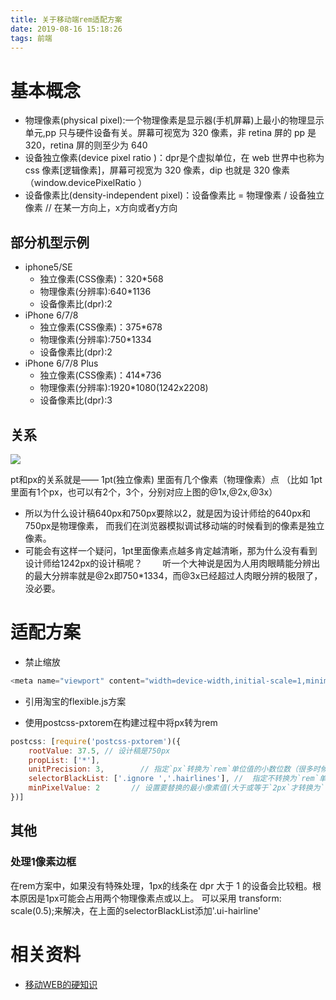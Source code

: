 ```yaml
---
title: 关于移动端rem适配方案
date: 2019-08-16 15:18:26
tags: 前端
---
```

# 基本概念

- 物理像素(physical pixel):一个物理像素是显示器(手机屏幕)上最小的物理显示单元,pp 只与硬件设备有关。屏幕可视宽为 320 像素，非 retina 屏的 pp 是 320，retina 屏的则至少为 640
- 设备独立像素(device pixel ratio )：dpr是个虚拟单位，在 web 世界中也称为 css 像素[逻辑像素]，屏幕可视宽为 320 像素，dip 也就是 320 像素（window.devicePixelRatio ）
- 设备像素比(density-independent pixel)：设备像素比 = 物理像素 / 设备独立像素 // 在某一方向上，x方向或者y方向

## 部分机型示例

- iphone5/SE
    - 独立像素(CSS像素)：320*568
    - 物理像素(分辨率):640*1136
    - 设备像素比(dpr):2
- iPhone 6/7/8
    - 独立像素(CSS像素)：375*678
    - 物理像素(分辨率):750*1334
    - 设备像素比(dpr):2
- iPhone 6/7/8 Plus
    - 独立像素(CSS像素)：414*736
    - 物理像素(分辨率):1920*1080(1242x2208)
    - 设备像素比(dpr):3

## 关系

![](https://images2018.cnblogs.com/blog/1033257/201809/1033257-20180906102122437-1393808833.png)

pt和px的关系就是—— 1pt(独立像素) 里面有几个像素（物理像素）点 （比如 1pt里面有1个px，也可以有2个，3个，分别对应上图的@1x,@2x,@3x） 

- 所以为什么设计稿640px和750px要除以2，就是因为设计师给的640px和750px是物理像素， 而我们在浏览器模拟调试移动端的时候看到的像素是独立像素。
- 可能会有这样一个疑问，1pt里面像素点越多肯定越清晰，那为什么没有看到设计师给1242px的设计稿呢？ 　　听一个大神说是因为人用肉眼睛能分辨出的最大分辨率就是@2x即750*1334，而@3x已经超过人肉眼分辨的极限了，没必要。

# 适配方案

- 禁止缩放
```js
<meta name="viewport" content="width=device-width,initial-scale=1,minimum-scale=1,maximum-scale=1,user-scalable=no" />
```
- 引用淘宝的flexible.js方案

- 使用postcss-pxtorem在构建过程中将px转为rem

```js
postcss: [require('postcss-pxtorem')({
    rootValue: 37.5, // 设计稿是750px
    propList: ['*'],
    unitPrecision: 3,        // 指定`px`转换为`rem`单位值的小数位数（很多时候无法整除）
    selectorBlackList: ['.ignore ','.hairlines'], //  指定不转换为`rem`单位的类，可以自定义，可以无限添加,建议定义一至两个通用的类名
    minPixelValue: 2       // 设置要替换的最小像素值(大于或等于`2px`才转换为`rem`单位)，你也可以设置为你想要的值
})]
```

## 其他

### 处理1像素边框

在rem方案中，如果没有特殊处理，1px的线条在 dpr 大于 1 的设备会比较粗。根本原因是1px可能会占用两个物理像素点或以上。
可以采用 transform: scale(0.5);来解决，在上面的selectorBlackList添加'.ui-hairline'

# 相关资料

- [移动WEB的硬知识](https://juejin.im/post/5c9cc7b6f265da6102099f36)